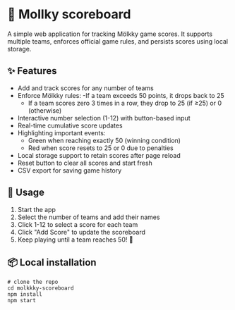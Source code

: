 # 🎯 Mollky scoreboard

A simple web application for tracking Mölkky game scores. It supports multiple teams, enforces official game rules, and persists scores using local storage.

## ✨ Features

- Add and track scores for any number of teams
- Enforce Mölkky rules:
  -If a team exceeds 50 points, it drops back to 25
  - If a team scores zero 3 times in a row, they drop to 25 (if ≥25) or 0 (otherwise)
- Interactive number selection (1-12) with button-based input
- Real-time cumulative score updates
- Highlighting important events:
  - Green when reaching exactly 50 (winning condition)
  - Red when score resets to 25 or 0 due to penalties
- Local storage support to retain scores after page reload
- Reset button to clear all scores and start fresh
- CSV export for saving game history

## 🚀 Usage

1. Start the app
1. Select the number of teams and add their names
1. Click 1-12 to select a score for each team
1. Click "Add Score" to update the scoreboard
1. Keep playing until a team reaches 50! 🎉

## 📦 Local installation

```
# clone the repo
cd molkkky-scoreboard
npm install
npm start
```
